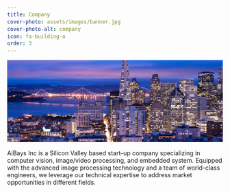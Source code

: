 ```yaml
---
title: Company
cover-photo: assets/images/banner.jpg
cover-photo-alt: company
icon: fa-building-o
order: 3
---
```

![company](assets/images/goldengate.jpg)

AiBays Inc is a Silicon Valley based start-up company specializing in computer vision, image/video processing, and embedded system. Equipped with the advanced image processing technology and a team of world-class engineers, we leverage our technical expertise to address market opportunities in different fields. 
